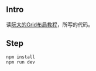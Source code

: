 ## Intro
读[阮大的Grid布局教程](http://www.ruanyifeng.com/blog/2019/03/grid-layout-tutorial.html)，所写的代码。

## Step
```
npm install
npm run dev
```
